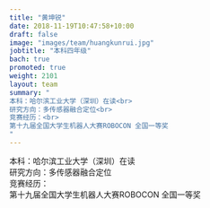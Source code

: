 ```yaml
---
title: "黄坤锐"
date: 2018-11-19T10:47:58+10:00
draft: false
image: "images/team/huangkunrui.jpg"
jobtitle: "本科四年级"
bach: true
promoted: true
weight: 2101
layout: team
summary: "
本科：哈尔滨工业大学（深圳）在读<br>
研究方向：多传感器融合定位<br>
竞赛经历：<br>
第十九届全国大学生机器人大赛ROBOCON 全国一等奖
"
---
```


本科：哈尔滨工业大学（深圳）在读<br>
研究方向：多传感器融合定位<br>
竞赛经历：<br>
第十九届全国大学生机器人大赛ROBOCON 全国一等奖

 